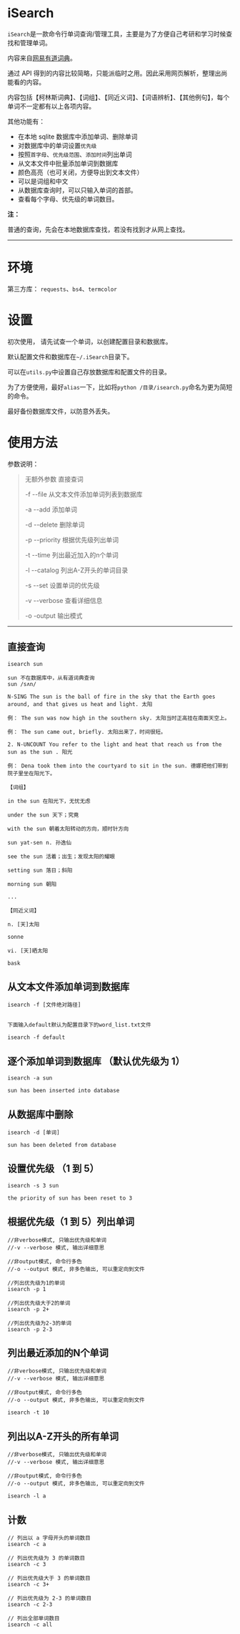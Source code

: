 # iSearch


`iSearch`是一款命令行单词查询/管理工具，主要是为了方便自己考研和学习时候查找和管理单词。

内容来自[网易有道词典](http://dict.youdao.com/)。

通过 API 得到的内容比较简略，只能派临时之用。因此采用网页解析，整理出尚能看的内容。

内容包括【柯林斯词典】、【词组】、【同近义词】、【词语辨析】、【其他例句】，每个单词不一定都有以上各项内容。

其他功能有：

- 在本地 sqlite 数据库中添加单词、删除单词
- 对数据库中的单词设置`优先级`
- 按照`首字母`、`优先级范围`、`添加时间`列出单词
- 从文本文件中批量添加单词到数据库
- 颜色高亮（也可关闭，方便导出到文本文件）
- 可以是词组和中文
- 从数据库查询时，可以只输入单词的首部。
- 查看每个字母、优先级的单词数目。

**注：**

普通的查询，先会在本地数据库查找，若没有找到才从网上查找。


---

# 环境

第三方库：
`requests`、`bs4`、`termcolor`

# 设置

初次使用， 请先试查一个单词，以创建配置目录和数据库。

默认配置文件和数据库在`~/.iSearch`目录下。

可以在`utils.py`中设置自己存放数据库和配置文件的目录。

为了方便使用，最好`alias`一下，比如将`python /目录/isearch.py`命名为更为简短的命令。

最好备份数据库文件，以防意外丢失。

# 使用方法


参数说明：
>无额外参数           直接查词
>
>-f     --file       从文本文件添加单词列表到数据库
>
>-a     --add        添加单词
>
>-d     --delete     删除单词
>
>-p     --priority   根据优先级列出单词
>
>-t     --time     列出最近加入的n个单词
>
>-l     --catalog    列出A-Z开头的单词目录
>
>-s     --set        设置单词的优先级
>
>-v     --verbose    查看详细信息
>
>-o      -output     输出模式


---




## 直接查询
```
isearch sun

sun 不在数据库中，从有道词典查询
sun /sʌn/

N-SING The sun is the ball of fire in the sky that the Earth goes around, and that gives us heat and light. 太阳 

例： The sun was now high in the southern sky. 太阳当时正高挂在南面天空上。 

例： The sun came out, briefly. 太阳出来了，时间很短。 

2. N-UNCOUNT You refer to the light and heat that reach us from the sun as the sun . 阳光 

例： Dena took them into the courtyard to sit in the sun. 德娜把他们带到院子里坐在阳光下。

【词组】

in the sun 在阳光下，无忧无虑

under the sun 天下；究竟

with the sun 朝着太阳转动的方向，顺时针方向

sun yat-sen n. 孙逸仙

see the sun 活着；出生；发现太阳的耀眼

setting sun 落日；斜阳

morning sun 朝阳

...

【同近义词】

n. [天]太阳

sonne

vi. [天]晒太阳

bask
```
## 从文本文件添加单词到数据库
```
isearch -f [文件绝对路径]


下面输入default默认为配置目录下的word_list.txt文件

isearch -f default 

```

## 逐个添加单词到数据库 （默认优先级为 1）
```
isearch -a sun

sun has been inserted into database

```

## 从数据库中删除

```
isearch -d [单词]

sun has been deleted from database
```

## 设置优先级 （1 到 5）

```
isearch -s 3 sun

the priority of sun has been reset to 3

```

## 根据优先级（1 到 5）列出单词


```
//非verbose模式, 只输出优先级和单词
//-v --verbose 模式, 输出详细意思 

//非output模式, 命令行多色
//-o --output 模式, 非多色输出, 可以重定向到文件

//列出优先级为1的单词
isearch -p 1

//列出优先级大于2的单词
isearch -p 2+

//列出优先级为2-3的单词
isearch -p 2-3
```

## 列出最近添加的N个单词

```
//非verbose模式, 只输出优先级和单词
//-v --verbose 模式, 输出详细意思

//非output模式, 命令行多色
//-o --output 模式, 非多色输出, 可以重定向到文件

isearch -t 10
```

## 列出以A-Z开头的所有单词

```
//非verbose模式, 只输出优先级和单词
//-v --verbose 模式, 输出详细意思

//非output模式, 命令行多色
//-o --output 模式, 非多色输出, 可以重定向到文件

isearch -l a
```

## 计数

```
// 列出以 a 字母开头的单词数目
isearch -c a

// 列出优先级为 3 的单词数目
isearch -c 3

// 列出优先级大于 3 的单词数目
isearch -c 3+

// 列出优先级为 2-3 的单词数目
isearch -c 2-3

// 列出全部单词数目
isearch -c all
